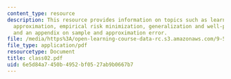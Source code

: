 ```yaml
---
content_type: resource
description: This resource provides information on topics such as learning as function
  approximation, empirical risk minimization, generalization and well-posedness, regularization
  and an appendix on sample and approximation error.
file: /media/https%3A/open-learning-course-data-rc.s3.amazonaws.com/9-520-statistical-learning-theory-and-applications-spring-2006/6e5d84a7450b4952bf0527ab9b0667b7_class02.pdf
file_type: application/pdf
resourcetype: Document
title: class02.pdf
uid: 6e5d84a7-450b-4952-bf05-27ab9b0667b7
---
```

